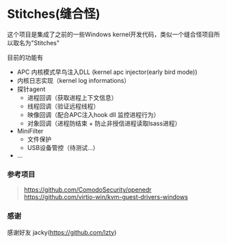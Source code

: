 # Stitches(缝合怪)

这个项目是集成了之前的一些Windows kernel开发代码，类似一个缝合怪项目所以取名为"Stitches"

目前的功能有
* APC 内核模式早鸟注入DLL (kernel apc injector(early bird mode))
* 内核日志实现（kernel log informations）
* 探针agent
  * 进程回调（获取进程上下文信息）
  * 线程回调（验证远程线程）
  * 映像回调（配合APC注入hook dll 监控进程行为）
  * 对象回调（进程防结束 + 防止非授信进程读取lsass进程）
* MiniFilter
  * 文件保护
  * USB设备管控（待测试...）
* ...


### 参考项目
> https://github.com/ComodoSecurity/openedr 
> https://github.com/virtio-win/kvm-guest-drivers-windows

### 感谢
感谢好友 jacky(https://github.com/lzty)